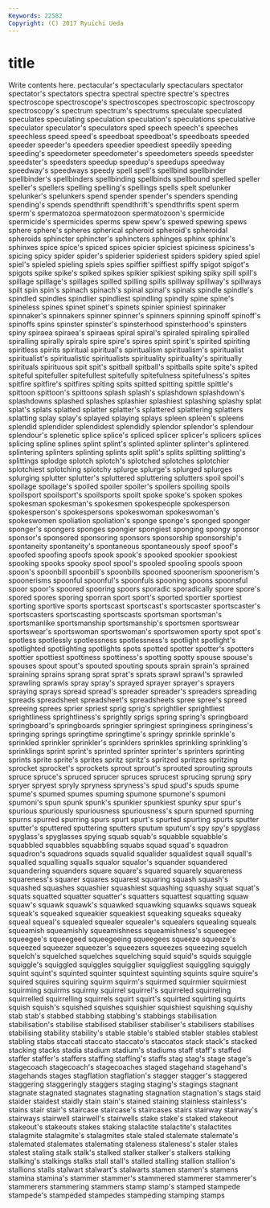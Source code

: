 ```yaml
---
Keywords: 22582 
Copyright: (C) 2017 Ryuichi Ueda
---
```


# title

Write contents here.
pectacular's spectacularly spectaculars spectator spectator's
spectators spectra spectral spectre spectre's spectres spectroscope spectroscope's spectroscopes spectroscopic
spectroscopy spectroscopy's spectrum spectrum's spectrums speculate speculated speculates speculating speculation
speculation's speculations speculative speculator speculator's speculators sped speech speech's speeches
speechless speed speed's speedboat speedboat's speedboats speeded speeder speeder's speeders
speedier speediest speedily speeding speeding's speedometer speedometer's speedometers speeds speedster
speedster's speedsters speedup speedup's speedups speedway speedway's speedways speedy spell
spell's spellbind spellbinder spellbinder's spellbinders spellbinding spellbinds spellbound spelled speller
speller's spellers spelling spelling's spellings spells spelt spelunker spelunker's spelunkers
spend spender spender's spenders spending spending's spends spendthrift spendthrift's spendthrifts
spent sperm sperm's spermatozoa spermatozoon spermatozoon's spermicide spermicide's spermicides sperms
spew spew's spewed spewing spews sphere sphere's spheres spherical spheroid
spheroid's spheroidal spheroids sphincter sphincter's sphincters sphinges sphinx sphinx's sphinxes
spice spice's spiced spices spicier spiciest spiciness spiciness's spicing spicy
spider spider's spiderier spideriest spiders spidery spied spiel spiel's spieled
spieling spiels spies spiffier spiffiest spiffy spigot spigot's spigots spike
spike's spiked spikes spikier spikiest spiking spiky spill spill's spillage
spillage's spillages spilled spilling spills spillway spillway's spillways spilt spin
spin's spinach spinach's spinal spinal's spinals spindle spindle's spindled spindles
spindlier spindliest spindling spindly spine spine's spineless spines spinet spinet's
spinets spinier spiniest spinnaker spinnaker's spinnakers spinner spinner's spinners spinning
spinoff spinoff's spinoffs spins spinster spinster's spinsterhood spinsterhood's spinsters spiny
spiraea spiraea's spiraeas spiral spiral's spiraled spiraling spiralled spiralling spirally
spirals spire spire's spires spirit spirit's spirited spiriting spiritless spirits
spiritual spiritual's spiritualism spiritualism's spiritualist spiritualist's spiritualistic spiritualists spirituality spirituality's
spiritually spirituals spirituous spit spit's spitball spitball's spitballs spite spite's
spited spiteful spitefuller spitefullest spitefully spitefulness spitefulness's spites spitfire spitfire's
spitfires spiting spits spitted spitting spittle spittle's spittoon spittoon's spittoons
splash splash's splashdown splashdown's splashdowns splashed splashes splashier splashiest splashing
splashy splat splat's splats splatted splatter splatter's splattered splattering splatters
splatting splay splay's splayed splaying splays spleen spleen's spleens splendid
splendider splendidest splendidly splendor splendor's splendour splendour's splenetic splice splice's
spliced splicer splicer's splicers splices splicing spline splines splint splint's
splinted splinter splinter's splintered splintering splinters splinting splints split split's
splits splitting splitting's splittings splodge splotch splotch's splotched splotches splotchier
splotchiest splotching splotchy splurge splurge's splurged splurges splurging splutter splutter's
spluttered spluttering splutters spoil spoil's spoilage spoilage's spoiled spoiler spoiler's
spoilers spoiling spoils spoilsport spoilsport's spoilsports spoilt spoke spoke's spoken
spokes spokesman spokesman's spokesmen spokespeople spokesperson spokesperson's spokespersons spokeswoman spokeswoman's
spokeswomen spoliation spoliation's sponge sponge's sponged sponger sponger's spongers sponges
spongier spongiest sponging spongy sponsor sponsor's sponsored sponsoring sponsors sponsorship
sponsorship's spontaneity spontaneity's spontaneous spontaneously spoof spoof's spoofed spoofing spoofs
spook spook's spooked spookier spookiest spooking spooks spooky spool spool's
spooled spooling spools spoon spoon's spoonbill spoonbill's spoonbills spooned spoonerism
spoonerism's spoonerisms spoonful spoonful's spoonfuls spooning spoons spoonsful spoor spoor's
spoored spooring spoors sporadic sporadically spore spore's spored spores sporing
sporran sport sport's sported sportier sportiest sporting sportive sports sportscast
sportscast's sportscaster sportscaster's sportscasters sportscasting sportscasts sportsman sportsman's sportsmanlike sportsmanship
sportsmanship's sportsmen sportswear sportswear's sportswoman sportswoman's sportswomen sporty spot spot's
spotless spotlessly spotlessness spotlessness's spotlight spotlight's spotlighted spotlighting spotlights spots
spotted spotter spotter's spotters spottier spottiest spottiness spottiness's spotting spotty
spouse spouse's spouses spout spout's spouted spouting spouts sprain sprain's
sprained spraining sprains sprang sprat sprat's sprats sprawl sprawl's sprawled
sprawling sprawls spray spray's sprayed sprayer sprayer's sprayers spraying sprays
spread spread's spreader spreader's spreaders spreading spreads spreadsheet spreadsheet's spreadsheets
spree spree's spreed spreeing sprees sprier spriest sprig sprig's sprightlier
sprightliest sprightliness sprightliness's sprightly sprigs spring spring's springboard springboard's springboards
springier springiest springiness springiness's springing springs springtime springtime's springy sprinkle
sprinkle's sprinkled sprinkler sprinkler's sprinklers sprinkles sprinkling sprinkling's sprinklings sprint
sprint's sprinted sprinter sprinter's sprinters sprinting sprints sprite sprite's sprites
spritz spritz's spritzed spritzes spritzing sprocket sprocket's sprockets sprout sprout's
sprouted sprouting sprouts spruce spruce's spruced sprucer spruces sprucest sprucing
sprung spry spryer spryest spryly spryness spryness's spud spud's spuds
spume spume's spumed spumes spuming spumone spumone's spumoni spumoni's spun
spunk spunk's spunkier spunkiest spunky spur spur's spurious spuriously spuriousness
spuriousness's spurn spurned spurning spurns spurred spurring spurs spurt spurt's
spurted spurting spurts sputter sputter's sputtered sputtering sputters sputum sputum's
spy spy's spyglass spyglass's spyglasses spying squab squab's squabble squabble's
squabbled squabbles squabbling squabs squad squad's squadron squadron's squadrons squads
squalid squalider squalidest squall squall's squalled squalling squalls squalor squalor's
squander squandered squandering squanders square square's squared squarely squareness squareness's
squarer squares squarest squaring squash squash's squashed squashes squashier squashiest
squashing squashy squat squat's squats squatted squatter squatter's squatters squattest
squatting squaw squaw's squawk squawk's squawked squawking squawks squaws squeak
squeak's squeaked squeakier squeakiest squeaking squeaks squeaky squeal squeal's squealed
squealer squealer's squealers squealing squeals squeamish squeamishly squeamishness squeamishness's squeegee
squeegee's squeegeed squeegeeing squeegees squeeze squeeze's squeezed squeezer squeezer's squeezers
squeezes squeezing squelch squelch's squelched squelches squelching squid squid's squids
squiggle squiggle's squiggled squiggles squigglier squiggliest squiggling squiggly squint squint's
squinted squinter squintest squinting squints squire squire's squired squires squiring
squirm squirm's squirmed squirmier squirmiest squirming squirms squirmy squirrel squirrel's
squirreled squirreling squirrelled squirrelling squirrels squirt squirt's squirted squirting squirts
squish squish's squished squishes squishier squishiest squishing squishy stab stab's
stabbed stabbing stabbing's stabbings stabilisation stabilisation's stabilise stabilised stabiliser stabiliser's
stabilisers stabilises stabilising stability stability's stable stable's stabled stabler stables
stablest stabling stabs staccati staccato staccato's staccatos stack stack's stacked
stacking stacks stadia stadium stadium's stadiums staff staff's staffed staffer
staffer's staffers staffing staffing's staffs stag stag's stage stage's stagecoach
stagecoach's stagecoaches staged stagehand stagehand's stagehands stages stagflation stagflation's stagger
stagger's staggered staggering staggeringly staggers staging staging's stagings stagnant stagnate
stagnated stagnates stagnating stagnation stagnation's stags staid staider staidest staidly
stain stain's stained staining stainless stainless's stains stair stair's staircase
staircase's staircases stairs stairway stairway's stairways stairwell stairwell's stairwells stake
stake's staked stakeout stakeout's stakeouts stakes staking stalactite stalactite's stalactites
stalagmite stalagmite's stalagmites stale staled stalemate stalemate's stalemated stalemates stalemating
staleness staleness's staler stales stalest staling stalk stalk's stalked stalker
stalker's stalkers stalking stalking's stalkings stalks stall stall's stalled stalling
stallion stallion's stallions stalls stalwart stalwart's stalwarts stamen stamen's stamens
stamina stamina's stammer stammer's stammered stammerer stammerer's stammerers stammering stammers
stamp stamp's stamped stampede stampede's stampeded stampedes stampeding stamping stamps
